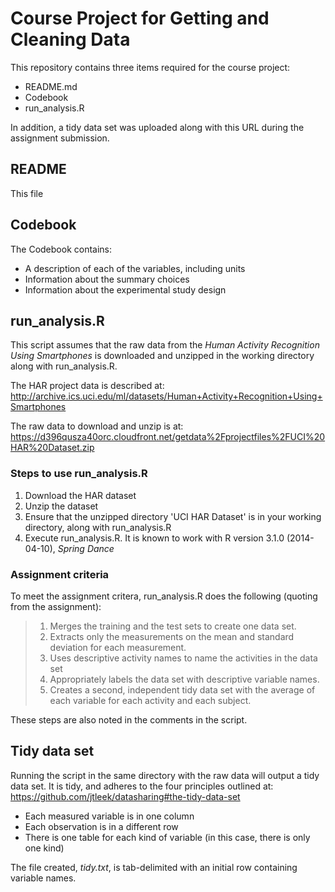 # Course Project for Getting and Cleaning Data

This repository contains three items required for the course project:

* README.md
* Codebook
* run_analysis.R

In addition, a tidy data set was uploaded along with this URL during the
assignment submission.

## README

This file

## Codebook

The Codebook contains:

* A description of each of the variables, including units
* Information about the summary choices
* Information about the experimental study design

## run_analysis.R

This script assumes that the raw data from the _Human Activity Recognition
Using Smartphones_ is downloaded and unzipped in the working directory along
with run_analysis.R.

The HAR project data is described at:
http://archive.ics.uci.edu/ml/datasets/Human+Activity+Recognition+Using+Smartphones

The raw data to download and unzip is at:
https://d396qusza40orc.cloudfront.net/getdata%2Fprojectfiles%2FUCI%20HAR%20Dataset.zip

### Steps to use run_analysis.R

1. Download the HAR dataset
1. Unzip the dataset
1. Ensure that the unzipped directory 'UCI HAR Dataset' is in your working
   directory, along with run_analysis.R
1. Execute run_analysis.R. It is known to work with R version 3.1.0
   (2014-04-10), _Spring Dance_

### Assignment criteria

To meet the assignment critera, run_analysis.R does the following (quoting from
the assignment):

> 1. Merges the training and the test sets to create one data set.
> 1. Extracts only the measurements on the mean and standard deviation for each
>    measurement. 
> 1. Uses descriptive activity names to name the activities in the data set
> 1. Appropriately labels the data set with descriptive variable names. 
> 1. Creates a second, independent tidy data set with the average of each
>    variable for each activity and each subject. 

These steps are also noted in the comments in the script.

## Tidy data set

Running the script in the same directory with the raw data will output a tidy
data set.  It is tidy, and adheres to the four principles outlined at:
https://github.com/jtleek/datasharing#the-tidy-data-set

* Each measured variable is in one column
* Each observation is in a different row
* There is one table for each kind of variable (in this case, there is only one
  kind)

The file created, _tidy.txt_, is tab-delimited with an initial row containing
variable names.
